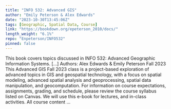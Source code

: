 ```yaml
---
title: "INFO 532: Advanced GIS"
author: "Emily Peterson & Alex Edwards"
date: "2023-10-30T13:45:06Z"
tags: [Geographic, Spatial Data, Course]
link: "https://bookdown.org/epeterson_2010/docs/"
length_weight: "6.1%"
repo: "Enpeterson/INFO532"
pinned: false
---
```


This book covers topics discussed in INFO 532: Advanced Geographic Information Systems. [...] Authors: Alex Edwards & Emily Peterson
Fall 2023 This Advanced GIS Fall 2023 class is a project-based exploration of advanced topics in GIS and geospatial technology, with a focus on spatial modeling, advanced spatial analysis and geoprocessing, spatial data manipulation, and geocomputation. For information on course expectations, assignments, grading, and schedule, please review the course syllabus listed on Canvas. We will use this e-book for lectures, and in-class activities. All course content ...
